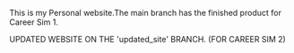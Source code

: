 This is my Personal website.The main branch has the finished product for Career Sim 1.

UPDATED WEBSITE ON THE 'updated_site' BRANCH. (FOR CAREER SIM 2)
